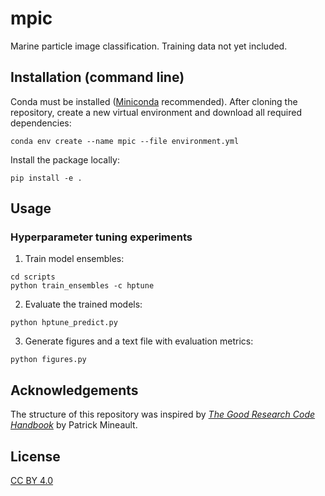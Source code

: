 # mpic

Marine particle image classification. Training data not yet included.

## Installation (command line)
Conda must be installed ([Miniconda](https://docs.conda.io/projects/conda/en/latest/glossary.html#miniconda-glossary) recommended). After cloning the repository, create a new virtual environment and download all required dependencies:
```
conda env create --name mpic --file environment.yml
```
Install the package locally:
```
pip install -e .
```

## Usage

### Hyperparameter tuning experiments

1. Train model ensembles:
```
cd scripts
python train_ensembles -c hptune
```

2. Evaluate the trained models:
```
python hptune_predict.py
```

3. Generate figures and a text file with evaluation metrics:
```
python figures.py
```

## Acknowledgements
The structure of this repository was inspired by *[The Good Research Code Handbook](https://goodresearch.dev/index.html)* by Patrick Mineault.

## License
[CC BY 4.0](https://creativecommons.org/licenses/by/4.0/)
